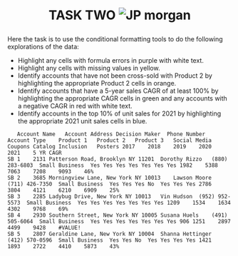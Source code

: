 # <p align="center" style="margin-top: 0px;"> TASK TWO ![JP morgan](https://github.com/ellaclauz/JP_MORGAN_EXCEL_SKILL/assets/100838547/e6a7faef-81b4-4e92-9e1d-e541b74acb3f)

Here the task is to use the conditional formatting tools to do the following explorations of the data:

  - Highlight any cells with formula errors in purple with white text.
  -  Highlight any cells with missing values in yellow.
  -  Identify accounts that have not been cross-sold with Product 2 by highlighting the appropriate Product 2 cells in orange.
  -  Identify accounts that have a 5-year sales CAGR of at least 100% by highlighting the appropriate CAGR cells in green and any accounts with a negative CAGR in red with white text.
  -  Identify accounts in the top 10% of unit sales for 2021 by highlighting the appropriate 2021 unit sales cells in blue.
  ```excel
     Account Name	Account Address	Decision Maker	Phone Number	Account Type	Product 1	Product 2	Product 3	Social Media	Coupons	Catalog Inclusion	Posters	2017	2018	2019	2020	2021	5 YR CAGR
SB 1	2131 Patterson Road, Brooklyn NY 11201	Dorothy Rizzo	(880) 283-6803	Small Business	Yes	Yes	Yes	Yes	Yes	Yes	Yes	1982	5388	7063	7208	9093	46%
SB 2	3685 Morningview Lane, New York NY 10013	Lawson Moore	(711) 426-7350	Small Business	Yes	Yes	Yes	No	Yes	Yes	Yes	2786	3804	4121	6210	6909	25%
SB 3	2285 Ladybug Drive, New York NY 10013	Vin Hudson	(952) 952-5573	Small Business	Yes	Yes	Yes	Yes	Yes	Yes	Yes	1209	1534	1634	4302	9768	69%
SB 4	2930 Southern Street, New York NY 10005	Susana Huels	(491) 505-6064	Small Business	Yes	Yes	Yes	Yes	Yes	Yes	Yes	906	1251	2897	4499	9428	#VALUE!
SB 5	2807 Geraldine Lane, New York NY 10004	Shanna Hettinger	(412) 570-0596	Small Business	Yes	Yes	No	Yes	Yes	Yes	Yes	1421	1893	2722	4410	5873	43%
```
  

